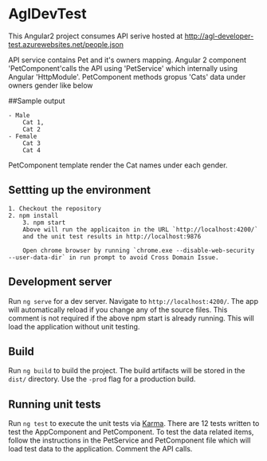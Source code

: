 # AglDevTest

This Angular2 project consumes API serive hosted at 
http://agl-developer-test.azurewebsites.net/people.json

API service contains Pet and it's owners mapping.
Angular 2 component 'PetComponent'calls the API using 'PetService' which internally using Angular 'HttpModule'. 
PetComponent methods gropus 'Cats' data under owners gender like below 

##Sample output

	- Male
		Cat 1, 
		Cat 2
	- Female
		Cat 3 
		Cat 4

PetComponent template render the Cat names under each gender.
## Settting up the environment
    
    1. Checkout the repository
    2. npm install
		3. npm start
		Above will run the applicaiton in the URL `http://localhost:4200/` 
		and the unit test results in http://localhost:9876
		
		Open chrome browser by running `chrome.exe --disable-web-security --user-data-dir` in run prompt to avoid Cross Domain Issue.
	
## Development server

Run `ng serve` for a dev server. Navigate to `http://localhost:4200/`. The app will automatically reload if you change any of the source files. This comment is not required if the above npm start is already running. This will load the application without unit testing.

## Build

Run `ng build` to build the project. The build artifacts will be stored in the `dist/` directory. Use the `-prod` flag for a production build.

## Running unit tests

Run `ng test` to execute the unit tests via [Karma](https://karma-runner.github.io).
    There are 12 tests written to test the AppComponent and PetComponent.
    To test the data related items, follow the instructions in the PetService and PetComponent file which will load test data to the application. Comment the API calls. 
